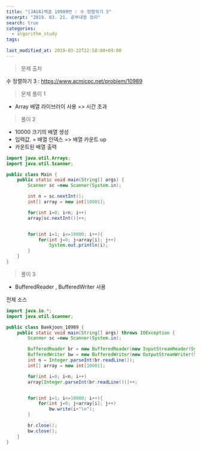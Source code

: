 ```yaml
---
title: "[JAVA]백준 10989번 : 수 정렬하기 3"
excerpt: "2019. 03. 21. 공부내용 정리"
search: true
categories: 
  - algorithm_study
tags: 
  
last_modified_at: 2019-03-22T22:58:00+09:00
---
```


> 문제 출처

수 정렬하기 3 : https://www.acmicpc.net/problem/10989

> 문제 풀이 1

- Array 배열 라이브러이 사용 => 시간 초과

> 풀이 2

- 10000 크기의 배열 생성
- 입력값. = 배열 인덱스  => 배열 카운트 up
- 카운트된 배열 출력

```java
import java.util.Arrays;
import java.util.Scanner;

public class Main {
    public static void main(String[] args) {
        Scanner sc =new Scanner(System.in);

        int n = sc.nextInt();
        int[] array = new int[10001];

        for(int i=0; i<n; i++)
        array[sc.nextInt()]++;


        for(int i=1; i<=10000; i++){
            for(int j=0; j<array[i]; j++)
                System.out.println(i);
        }
    }
}
```



> 풀이 3

- BufferedReader , BufferedWriter 사용

전체 소스

```java
import java.io.*;
import java.util.Scanner;

public class Baekjoon_10989 {
    public static void main(String[] args) throws IOException {
        Scanner sc =new Scanner(System.in);

        BufferedReader br = new BufferedReader(new InputStreamReader(System.in));
        BufferedWriter bw = new BufferedWriter(new OutputStreamWriter(System.out));
        int n = Integer.parseInt(br.readLine());
        int[] array = new int[10001];

        for(int i=0; i<n; i++)
        array[Integer.parseInt(br.readLine())]++;


        for(int i=1; i<=10000; i++){
            for(int j=0; j<array[i]; j++)
                bw.write(i+"\n");
        }

        br.close();
        bw.close();
    }
}
```

